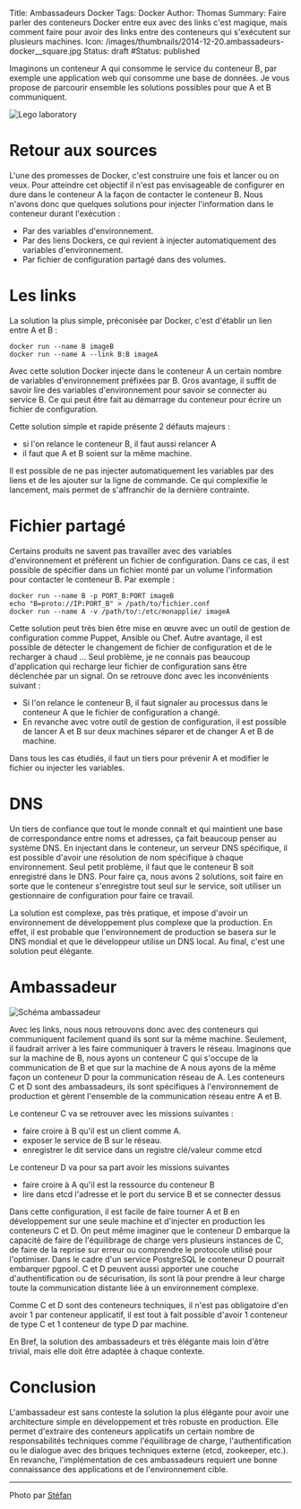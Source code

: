 Title: Ambassadeurs Docker
Tags: Docker
Author: Thomas
Summary: Faire parler des conteneurs Docker entre eux avec des links c'est magique, mais comment faire pour avoir des links entre des conteneurs qui s'exécutent sur plusieurs machines.
Icon: /images/thumbnails/2014-12-20.ambassadeurs-docker__square.jpg
Status: draft
#Status: published

Imaginons un conteneur A qui consomme le service du conteneur B, par exemple une application web qui consomme une base de données. Je vous propose de parcourir ensemble les solutions possibles pour que A et B communiquent.


![Lego laboratory]({filename}/images/2014-12-20.ambassadeurs-docker.jpg)

# Retour aux sources

L'une des promesses de Docker, c'est construire une fois et lancer ou on veux. Pour atteindre cet objectif il n'est pas envisageable de configurer en dure dans le conteneur A la façon de contacter le conteneur B. Nous n'avons donc que quelques solutions pour injecter l'information dans le conteneur durant l'exécution :

- Par des variables d'environnement.
- Par des liens Dockers, ce qui revient à injecter automatiquement des variables d'environnement.
- Par fichier de configuration partagé dans des volumes.

# Les links

La solution la plus simple, préconisée par Docker, c'est d'établir un lien entre A et B :

    docker run --name B imageB
    docker run --name A --link B:B imageA

Avec cette solution Docker injecte dans le conteneur A un certain nombre de variables d'environnement préfixées par B. Gros avantage, il suffit de savoir lire des variables d'environnement pour savoir se connecter au service B. Ce qui peut être fait au démarrage du conteneur pour écrire un fichier de configuration.

Cette solution simple et rapide présente 2 défauts majeurs :

- si l'on relance le conteneur B, il faut aussi relancer A
- il faut que A et B soient sur la même machine.

Il est possible de ne pas injecter automatiquement les variables par des liens et de les ajouter sur la ligne de commande. Ce qui complexifie le lancement, mais permet de s'affranchir de la dernière contrainte.

# Fichier partagé

Certains produits ne savent pas travailler avec des variables d'environnement et préfèrent un fichier de configuration. Dans ce cas, il est possible de spécifier dans un fichier monté par un volume l'information pour contacter le conteneur B. Par exemple :

    docker run --name B -p PORT_B:PORT imageB
    echo "B=proto://IP:PORT_B" > /path/to/fichier.conf
    docker run --name A -v /path/to/:/etc/monapplie/ imageA

Cette solution peut très bien être mise en œuvre avec un outil de gestion de configuration comme Puppet, Ansible ou Chef. Autre avantage, il est possible de détecter le changement de fichier de configuration et de le recharger à chaud ... Seul problème, je ne connais pas beaucoup d'application qui recharge leur fichier de configuration sans être déclenchée par un signal. On se retrouve donc avec les inconvénients suivant :

- Si l'on relance le conteneur B, il faut signaler au processus dans le conteneur A que le fichier de configuration a changé.
- En revanche avec votre outil de gestion de configuration, il est possible de lancer A et B sur deux machines séparer et de changer A et B de machine.

Dans tous les cas étudiés, il faut un tiers pour prévenir A et modifier le fichier ou injecter les variables.

# DNS

Un tiers de confiance que tout le monde connaît et qui maintient une base de correspondance entre noms et adresses, ça fait beaucoup penser au système DNS. En injectant dans le conteneur, un serveur DNS spécifique, il est possible d'avoir une résolution de nom spécifique à chaque environnement.
Seul petit problème, il faut que le conteneur B soit enregistré dans le DNS.
Pour faire ça, nous avons 2 solutions, soit faire en sorte que le conteneur s'enregistre tout seul sur le service, soit utiliser un gestionnaire de configuration pour faire ce travail.

La solution est complexe, pas très pratique, et impose d'avoir un environnement de développement plus complexe que la production. En effet, il est probable que l'environnement de production se basera sur le DNS mondial et que le développeur utilise un DNS local. Au final, c'est une solution peut élégante.

# Ambassadeur

![Schéma ambassadeur]({filename}/images/ambassadeur.png)

Avec les links, nous nous retrouvons donc avec des conteneurs qui communiquent facilement quand ils sont sur la même machine. Seulement, il faudrait arriver à les faire communiquer à travers le réseau.
Imaginons que sur la machine de B, nous ayons un conteneur C qui s'occupe de la communication de B et que sur la machine de A nous ayons de la même façon un conteneur D pour la communication réseau de A.
Les conteneurs C et D sont des ambassadeurs, ils sont spécifiques à l'environnement de production et gèrent l'ensemble de la communication réseau entre A et B.

Le conteneur C va se retrouver avec les missions suivantes :

- faire croire à B qu'il est un client comme A.
- exposer le service de B sur le réseau.
- enregistrer le dit service dans un registre clé/valeur comme etcd

Le conteneur D va pour sa part avoir les missions suivantes

- faire croire à A qu'il est la ressource du conteneur B
- lire dans etcd l'adresse et le port du service B et se connecter dessus

Dans cette configuration, il est facile de faire tourner A et B en développement sur une seule machine et d'injecter en production les conteneurs C et D. On peut même imaginer que le conteneur D embarque la capacité de faire de l'équilibrage de charge vers plusieurs instances de C, de faire de la reprise sur erreur ou comprendre le protocole utilisé pour l'optimiser. Dans le cadre d'un service PostgreSQL le conteneur D pourrait embarquer pgpool.
C et D peuvent aussi apporter une couche d'authentification ou de sécurisation, ils sont là pour prendre à leur charge toute la communication distante liée à un environnement complexe.

Comme C et D sont des conteneurs techniques, il n'est pas obligatoire d'en avoir 1 par conteneur applicatif, il est tout à fait possible d'avoir 1 conteneur de type C et 1 conteneur de type D par machine.

En Bref, la solution des ambassadeurs et très élégante mais loin d'être trivial, mais elle doit être adaptée à chaque contexte.

# Conclusion

L'ambassadeur est sans conteste la solution la plus élégante pour avoir une architecture simple en développement et très robuste en production. Elle permet d'extraire des conteneurs applicatifs un certain nombre de responsabilités techniques comme l'équilibrage de charge, l'authentification ou le dialogue avec des briques techniques externe (etcd, zookeeper, etc.). En revanche, l'implémentation de ces ambassadeurs requiert une bonne connaissance des applications et de l'environnement cible.


---
Photo par [Stéfan](https://www.flickr.com/photos/st3f4n/4012030328/)

